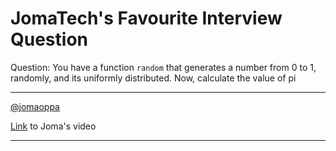 # JomaTech's Favourite Interview Question

Question: You have a function `random` that generates a number from 0 to 1, randomly, and its uniformly distributed. Now, calculate the value of pi

---

[@jomaoppa](https://github.com/jomaoppa)

[Link](https://www.youtube.com/watch?v=pvimAM_SLic) to Joma's video

---
